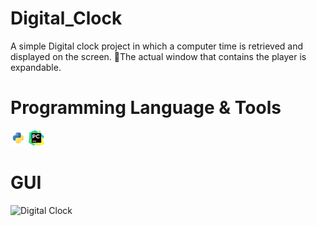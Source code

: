 # Digital_Clock
A simple Digital clock project in which a computer time is retrieved and displayed on the screen.
📍The actual window that contains the player is expandable.

# Programming Language & Tools
[<code><img height="25" src="https://github.com/github/explore/blob/main/topics/python/python.png"></code>](https://www.python.org/)
[<code><img height="25" src="https://github.com/github/explore/blob/main/topics/pycharm/pycharm.png"></code>](https://www.jetbrains.com/pycharm/)

# GUI
<img width="683" alt="Digital Clock" src="https://user-images.githubusercontent.com/100073823/184259589-c803c242-d330-42d9-9319-9dd98fca023b.png">
